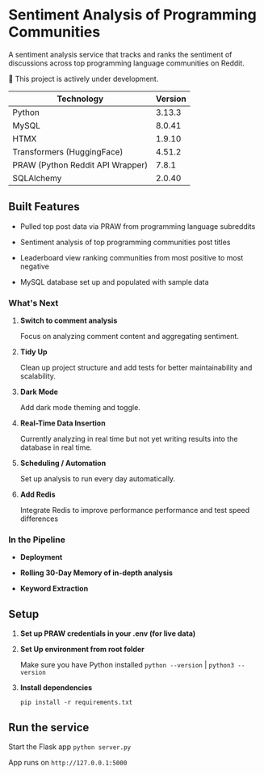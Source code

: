 # Sentiment Analysis of Programming Communities

A sentiment analysis service that tracks and ranks the sentiment of discussions across top programming language communities on Reddit.

🚧  This project is actively under development. 


| Technology              | Version   |
|------------------------------|---------------|
| Python                | 3.13.3       |
| MySQL                | 8.0.41       |
| HTMX                 | 1.9.10       |
| Transformers (HuggingFace) | 4.51.2     |
| PRAW (Python Reddit API Wrapper) | 7.8.1  |
| SQLAlchemy             | 2.0.40       |

## Built Features

- Pulled top post data via PRAW from programming language subreddits

- Sentiment analysis of top programming communities post titles

- Leaderboard view ranking communities from most positive to most negative

- MySQL database set up and populated with sample data


### What's Next

1. **Switch to comment analysis**
    
    Focus on analyzing comment content and aggregating sentiment.

2. **Tidy Up** 

    Clean up project structure and add tests for better maintainability and scalability.

3. **Dark Mode**

    Add dark mode theming and toggle.

4. **Real-Time Data Insertion**

   Currently analyzing in real time but not yet writing results into the database in real time.

5. **Scheduling / Automation** 

    Set up analysis to run every day automatically.

6. **Add Redis**

    Integrate Redis to improve performance performance and test speed differences 

### In the Pipeline
 
* **Deployment**

* **Rolling 30-Day Memory of in-depth analysis**

* **Keyword Extraction**


## Setup

1. **Set up PRAW credentials in your .env (for live data)**

2. **Set Up environment from root folder**

    Make sure you have Python installed `python --version` | `python3 --version`

3. **Install dependencies**

    `pip install -r requirements.txt`

## Run the service

Start the Flask app `python server.py`

App runs on `http://127.0.0.1:5000`